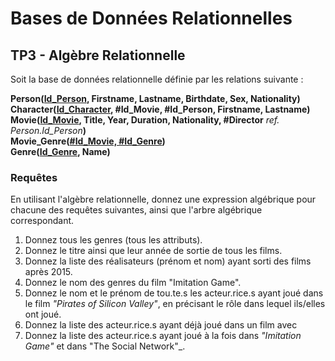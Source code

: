 # Bases de Données Relationnelles

## TP3 - Algèbre Relationnelle

Soit la base de données relationnelle définie par les relations suivante :

__Person(<ins>Id_Person</ins>, Firstname, Lastname, Birthdate, Sex, Nationality)__<br>
__Character(<ins>Id_Character</ins>, #Id_Movie, #Id_Person, Firstname, Lastname)__<br>
__Movie(<ins>Id_Movie</ins>, Title, Year, Duration, Nationality, #Director__ *ref. Person.Id_Person*__)__<br>
__Movie_Genre(<ins>#Id_Movie, #Id_Genre</ins>)__<br>
__Genre(<ins>Id_Genre</ins>, Name)__

### Requêtes

En utilisant l'algèbre relationnelle, donnez une expression algébrique pour chacune des requêtes suivantes, ainsi que l'arbre algébrique correspondant.

1. Donnez tous les genres (tous les attributs).
2. Donnez le titre ainsi que leur année de sortie de tous les films.
3. Donnez la liste des réalisateurs (prénom et nom) ayant sorti des films après 2015.
4. Donnez le nom des genres du film "Imitation Game".
5. Donnez le nom et le prénom de tou.te.s les acteur.rice.s ayant joué dans le film _"Pirates of Silicon Valley"_, en précisant le rôle dans lequel ils/elles ont joué.
6. Donnez la liste des acteur.rice.s ayant déjà joué dans un film avec 
7. Donnez la liste des acteur.rice.s ayant joué à la fois dans _"Imitation Game"_ et dans "The Social Network"_.
